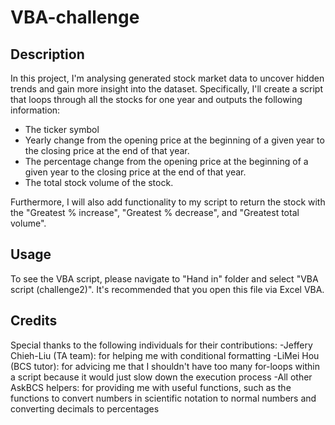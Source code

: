 # VBA-challenge
## Description 
In this project, I'm analysing generated stock market data to uncover hidden trends and gain more insight into the dataset. Specifically, I'll create a script that loops through all the stocks for one year and outputs the following information:

- The ticker symbol
- Yearly change from the opening price at the beginning of a given year to the closing price at the end of that year.
- The percentage change from the opening price at the beginning of a given year to the closing price at the end of that year.
- The total stock volume of the stock.

Furthermore, I will also add functionality to my script to return the stock with the "Greatest % increase", "Greatest % decrease", and "Greatest total volume". 

## Usage
To see the VBA script, please navigate to "Hand in" folder and select "VBA script (challenge2)". It's recommended that you open this file via Excel VBA. 

## Credits
Special thanks to the following individuals for their contributions:
-Jeffery Chieh-Liu (TA team): for helping me with conditional formatting 
-LiMei Hou (BCS tutor): for advicing me that I shouldn't have too many for-loops within a script because it would just slow down the execution process
-All other AskBCS helpers: for providing me with useful functions, such as the functions to convert numbers in scientific notation to normal numbers and converting decimals to percentages
